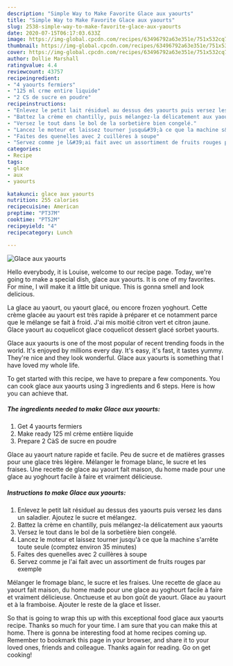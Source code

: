 ```yaml
---
description: "Simple Way to Make Favorite Glace aux yaourts"
title: "Simple Way to Make Favorite Glace aux yaourts"
slug: 2538-simple-way-to-make-favorite-glace-aux-yaourts
date: 2020-07-15T06:17:03.633Z
image: https://img-global.cpcdn.com/recipes/63496792a63e351e/751x532cq70/glace-aux-yaourts-photo-principale-de-la-recette.jpg
thumbnail: https://img-global.cpcdn.com/recipes/63496792a63e351e/751x532cq70/glace-aux-yaourts-photo-principale-de-la-recette.jpg
cover: https://img-global.cpcdn.com/recipes/63496792a63e351e/751x532cq70/glace-aux-yaourts-photo-principale-de-la-recette.jpg
author: Dollie Marshall
ratingvalue: 4.4
reviewcount: 43757
recipeingredient:
- "4 yaourts fermiers"
- "125 ml crme entire liquide"
- "2 CS de sucre en poudre"
recipeinstructions:
- "Enlevez le petit lait résiduel au dessus des yaourts puis versez les dans un saladier. Ajoutez le sucre et mélangez."
- "Battez la crème en chantilly, puis mélangez-la délicatement aux yaourts"
- "Versez le tout dans le bol de la sorbetière bien congelé."
- "Lancez le moteur et laissez tourner jusqu&#39;à ce que la machine s&#39;arrête toute seule (comptez environ 35 minutes)"
- "Faites des quenelles avec 2 cuillères à soupe"
- "Servez comme je l&#39;ai fait avec un assortiment de fruits rouges par exemple"
categories:
- Recipe
tags:
- glace
- aux
- yaourts

katakunci: glace aux yaourts 
nutrition: 255 calories
recipecuisine: American
preptime: "PT37M"
cooktime: "PT52M"
recipeyield: "4"
recipecategory: Lunch

---
```



![Glace aux yaourts](https://img-global.cpcdn.com/recipes/63496792a63e351e/751x532cq70/glace-aux-yaourts-photo-principale-de-la-recette.jpg)

Hello everybody, it is Louise, welcome to our recipe page. Today, we're going to make a special dish, glace aux yaourts. It is one of my favorites. For mine, I will make it a little bit unique. This is gonna smell and look delicious.

La glace au yaourt, ou yaourt glacé, ou encore frozen yoghourt. Cette crème glacée au yaourt est très rapide à préparer et ce notamment parce que le mélange se fait à froid. J&#39;ai mis moitié citron vert et citron jaune. Glace yaourt au coquelicot glace coquelicot dessert glacé sorbet yaourts.

Glace aux yaourts is one of the most popular of recent trending foods in the world. It's enjoyed by millions every day. It's easy, it's fast, it tastes yummy. They're nice and they look wonderful. Glace aux yaourts is something that I have loved my whole life.


To get started with this recipe, we have to prepare a few components. You can cook glace aux yaourts using 3 ingredients and 6 steps. Here is how you can achieve that.

<!--inarticleads1-->

##### The ingredients needed to make Glace aux yaourts:

1. Get 4 yaourts fermiers
1. Make ready 125 ml crème entière liquide
1. Prepare 2 CàS de sucre en poudre


Glace au yaourt nature rapide et facile. Peu de sucre et de matières grasses pour une glace très légère. Mélanger le fromage blanc, le sucre et les fraises. Une recette de glace au yaourt fait maison, du home made pour une glace au yoghourt facile à faire et vraiment délicieuse. 

<!--inarticleads2-->

##### Instructions to make Glace aux yaourts:

1. Enlevez le petit lait résiduel au dessus des yaourts puis versez les dans un saladier. Ajoutez le sucre et mélangez.
1. Battez la crème en chantilly, puis mélangez-la délicatement aux yaourts
1. Versez le tout dans le bol de la sorbetière bien congelé.
1. Lancez le moteur et laissez tourner jusqu&#39;à ce que la machine s&#39;arrête toute seule (comptez environ 35 minutes)
1. Faites des quenelles avec 2 cuillères à soupe
1. Servez comme je l&#39;ai fait avec un assortiment de fruits rouges par exemple


Mélanger le fromage blanc, le sucre et les fraises. Une recette de glace au yaourt fait maison, du home made pour une glace au yoghourt facile à faire et vraiment délicieuse. Onctueuse et au bon goût de yaourt. Glace au yaourt et à la framboise. Ajouter le reste de la glace et lisser. 

So that is going to wrap this up with this exceptional food glace aux yaourts recipe. Thanks so much for your time. I am sure that you can make this at home. There is gonna be interesting food at home recipes coming up. Remember to bookmark this page in your browser, and share it to your loved ones, friends and colleague. Thanks again for reading. Go on get cooking!

